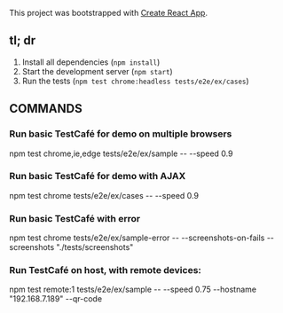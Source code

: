 This project was bootstrapped with [Create React App](https://github.com/facebookincubator/create-react-app).

## tl; dr

1. Install all dependencies (`npm install`)
2. Start the development server (`npm start`)
3. Run the tests (`npm test chrome:headless tests/e2e/ex/cases`)


## COMMANDS

### Run basic TestCafé for demo on multiple browsers

npm test chrome,ie,edge tests/e2e/ex/sample -- --speed 0.9

### Run basic TestCafé for demo with AJAX

npm test chrome tests/e2e/ex/cases -- --speed 0.9

### Run basic TestCafé with error

npm test chrome tests/e2e/ex/sample-error -- --screenshots-on-fails --screenshots "./tests/screenshots"

### Run TestCafé on host, with remote devices:

npm test remote:1 tests/e2e/ex/sample -- --speed 0.75 --hostname "192.168.7.189" --qr-code

